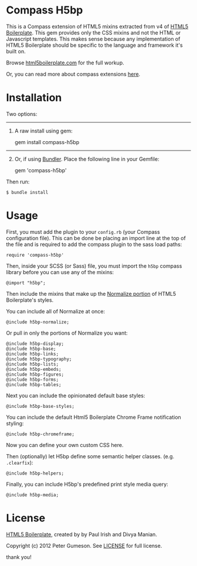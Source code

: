 Compass H5bp
============

This is a Compass extension of HTML5 mixins extracted from v4 of [HTML5 Boilerplate](http://html5boilerplate.com).
This gem provides only the CSS mixins and not the HTML or Javascript templates. This makes sense because any 
implementation of HTML5 Boilerplate should be specific to the language and framework it's built on.

Browse [html5boilerplate.com](http://html5boilerplate.com) for the full workup.

Or, you can read more about compass extensions [here](http://compass-style.org/help/tutorials/extensions/).


Installation
============

Two options: 

---

1) A raw install using gem:

    gem install compass-h5bp

---

2) Or, if using [Bundler](http://gembundler.com/). Place the following line in your Gemfile:

    gem 'compass-h5bp'

Then run:

    $ bundle install


Usage
=====

First, you must add the plugin to your `config.rb` (your Compass configuration file). This can be done be placing an
import line at the top of the file and is required to add the compass plugin to the sass load paths:

    require 'compass-h5bp'
    
Then, inside your SCSS (or Sass) file, you must import the `h5bp` compass library before you can use any of the mixins:

    @import "h5bp";

Then include the mixins that make up the [Normalize portion](http://necolas.github.com/normalize.css) of HTML5
Boilerplate's styles. 

You can include all of Normalize at once:

    @include h5bp-normalize;

 Or pull in only the portions of Normalize you want:

    @include h5bp-display;
    @include h5bp-base;
    @include h5bp-links;
    @include h5bp-typography;
    @include h5bp-lists;
    @include h5bp-embeds;
    @include h5bp-figures;
    @include h5bp-forms;
    @include h5bp-tables;

Next you can include the opinionated default base styles:

    @include h5bp-base-styles;

You can include the default Html5 Boilerplate Chrome Frame notification styling:

    @include h5bp-chromeframe;

Now you can define your own custom CSS here.

Then (optionally) let H5bp define some semantic helper classes. (e.g. `.clearfix`):

    @include h5bp-helpers;

Finally, you can include H5bp's predefined print style media query:

    @include h5bp-media;


License
=======

[HTML5 Boilerplate](http://html5boilerplate.com), created by by Paul Irish and Divya Manian.

Copyright (c) 2012 Peter Gumeson.
See [LICENSE](https://github.com/sporkd/compass-h5bp/blob/master/LICENSE) for full license.

thank you!
